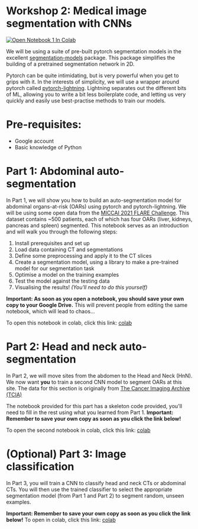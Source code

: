 # Workshop 2: Medical image segmentation with CNNs

<a target="_blank" href="https://colab.research.google.com/github/rrr-uom-projects/autoseg_workshop_2023/blob/main/Part_1_abdominal_autoseg.ipynb">
  <img src="https://colab.research.google.com/assets/colab-badge.svg" alt="Open Notebook 1 In Colab"/>
</a>

We will be using a suite of pre-built pytorch segmentation models in the excellent [segmentation-models](https://github.com/qubvel/segmentation_models.pytorch) package. This package simplifies the building of a pretrained segmentation network in 2D.

Pytorch can be quite intimidating, but is very powerful when you get to grips with it. In the interests of simplicity, we will use a wrapper around pytorch called [pytorch-lightning](https://pytorch-lightning.readthedocs.io/en/latest/). Lightning separates out the different bits of ML, allowing you to write a bit less boilerplate code, and letting us very quickly and easily use best-practise methods to train our models.
# Pre-requisites:
- Google account
- Basic knowledge of Python

# Part 1: Abdominal auto-segmentation

In Part 1, we will show you how to build an auto-segmentation model for abdominal organs-at-risk (OARs) using pytorch and pytorch-lightning. We will be using some open data from the [MICCAI 2021 FLARE Challenge](https://flare.grand-challenge.org/). This dataset contains ~500 patients, each of which has four OARs (liver, kidneys, pancreas and spleen) segmented. This notebook serves as an introduction and will walk you through the following steps:

1. Install prerequisites and set up
2. Load data containing CT and segmentations
3. Define some preprocessing and apply it to the CT slices
4. Create a segmentation model, using a library to make a pre-trained model for our segmentation task
5. Optimise a model on the training examples
6. Test the model against the testing data
7. Visualising the results! *(You'll need to do this yourself)*

**Important: As soon as you open a notebook, you should save your own copy to your Google Drive.** This will prevent people from editing the same notebook, which will lead to chaos...

To open this notebook in colab, click this link: [colab](https://colab.research.google.com/github/rrr-uom-projects/autoseg_workshop_2023/blob/main/Part_1_abdominal_autoseg.ipynb)

# Part 2: Head and neck auto-segmentation

In Part 2, we will move sites from the abdomen to the Head and Neck (HnN). We now want **you** to train a second CNN model to segment OARs at this site. The data for this section is originally from [The Cancer Imaging Archive (TCIA)](https://github.com/deepmind/tcia-ct-scan-dataset)

The notebook provided for this part has a skeleton code provided, you'll need to fill in the rest using what you learned from Part 1.
**Important: Remember to save your own copy as soon as you click the link below!**

To open the second notebook in colab, click this link: [colab](https://colab.research.google.com/github/rrr-uom-projects/autoseg_workshop_2023/blob/main/Part_2_head_and_neck_autoseg.ipynb)

# (Optional) Part 3: Image classification

In Part 3, you will train a CNN to classify head and neck CTs or abdominal CTs. You will then use the trained classifier to select the appropriate segmentation model (from Part 1 and Part 2) to segment random, unseen examples.

**Important: Remember to save your own copy as soon as you click the link below!**
To open in colab, click this link: [colab](https://colab.research.google.com/github/rrr-uom-projects/autoseg_workshop_2023/blob/main/Part_3_classifier.ipynb)
